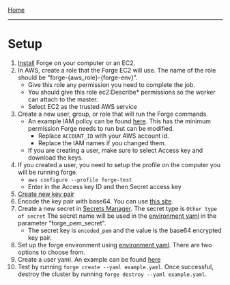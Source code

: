 [Home](index.md)

---

# Setup

1. [Install](install.md) Forge on your computer or an EC2. 
2. In AWS, create a role that the Forge EC2 will use. The name of the role should be "forge-{aws_role}-{forge-env}".
	- Give this role any permission you need to complete the job. 
	- You should give this role ec2:Describe* permissions so the worker can attach to the master. 
	- Select EC2 as the trusted AWS service
3. Create a new user, group, or role that will run the Forge commands.
	- An example IAM policy can be found [here](https://github.com/carsdotcom/cars-forge/blob/main/examples/forge_user_IAM). This has the minimum permission Forge needs to run but can be modified. 
		- Replace `ACCOUNT_ID` with your AWS account id. 
		- Replace the IAM names if you changed them. 
	- If you are creating a user, make sure to select Access key and download the keys. 
4. If you created a user, you need to setup the profile on the computer you will be running forge.
	- `aws configure --profile forge-test`
	- Enter in the Access key ID and then Secret access key 
5. [Create new key pair](https://docs.aws.amazon.com/AWSEC2/latest/UserGuide/create-key-pairs.html)
6. Encode the key pair with base64. You can use [this site](https://www.base64encode.org/).
7. Create a new secret in [Secrets Manager](https://aws.amazon.com/secrets-manager/). The secret type is `Other type of secret` The secret name will be used in the [environment yaml](environmental_yaml.md) in the parameter "forge_pem_secret".
	- The secret key is `encoded_pem` and the value is the base64 encrypted key pair.
8. Set up the forge environment using [environment yaml](environmental_yaml.md). There are two options to choose from.
9. Create a user yaml. An example can be found [here](https://github.com/carsdotcom/cars-forge/blob/main/examples/single_example/single_example.yaml)
10. Test by running `forge create --yaml example.yaml`. Once successful, destroy the cluster by running `forge destroy --yaml example.yaml`.
